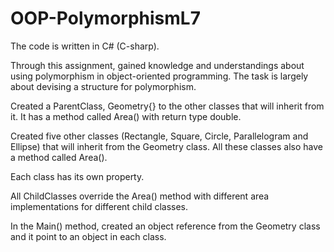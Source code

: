 # OOP-PolymorphismL7

The code is written in C# (C-sharp).  

Through this assignment, gained knowledge and understandings about using polymorphism in object-oriented programming. 
The task is largely about devising a structure for polymorphism.

Created a ParentClass, Geometry{} to the other classes that will inherit from it. It has a method called Area() with return type double.

Created five other classes (Rectangle, Square, Circle, Parallelogram and Ellipse) that will inherit from the Geometry class.
All these classes also have a method called Area().

Each class has its own property.

All ChildClasses override the Area() method with different area implementations for different child classes.

In the Main() method,  created an object reference from the Geometry class and it point to an object in each class.
